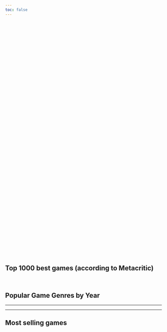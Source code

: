 ```yaml
---
toc: false
---
```


<div class="hero">
  <h1>Level Up: Uma Jornada Visual pela Indústria dos Jogos</h1>
</div>

<!-- Treemap + graph -->
<h2> Top 1000 best games (according to Metacritic)</h2>

<div id="observablehq-viewof-includeAllYears-9b8ffd05"></div>
<div id="observablehq-viewof-selectedYearFilter-9b8ffd05"></div>
<div id="observablehq-viewof-selectedGenreFilter-9b8ffd05"></div>
<div id="observablehq-viewof-NodeLinkChart-9b8ffd05"></div>
<div id="observablehq-legend1-9b8ffd05"></div>
</br>
<h2>Popular Game Genres by Year</h2>
<div id="observablehq-viewof-selectedYear-9b8ffd05"></div>
<div id="observablehq-viewof-TreemapChart-9b8ffd05"></div>

<link rel="stylesheet" href="https://cdn.jsdelivr.net/npm/@observablehq/inspector@5/dist/inspector.css">
<script type="module">
import {Runtime, Inspector} from "https://cdn.jsdelivr.net/npm/@observablehq/runtime@5/dist/runtime.js";
import define from "https://api.observablehq.com/d/dab8c2e1d07fb1a3@879.js?v=4";
new Runtime().module(define, name => {
  if (name === "viewof includeAllYears") return new Inspector(document.querySelector("#observablehq-viewof-includeAllYears-9b8ffd05"));
  if (name === "viewof selectedYearFilter") return new Inspector(document.querySelector("#observablehq-viewof-selectedYearFilter-9b8ffd05"));
  if (name === "viewof selectedGenreFilter") return new Inspector(document.querySelector("#observablehq-viewof-selectedGenreFilter-9b8ffd05"));
  if (name === "viewof NodeLinkChart") return new Inspector(document.querySelector("#observablehq-viewof-NodeLinkChart-9b8ffd05"));
  if (name === "legend1") return new Inspector(document.querySelector("#observablehq-legend1-9b8ffd05"));
  if (name === "viewof selectedYear") return new Inspector(document.querySelector("#observablehq-viewof-selectedYear-9b8ffd05"));
  if (name === "viewof TreemapChart") return new Inspector(document.querySelector("#observablehq-viewof-TreemapChart-9b8ffd05"));
  return ["filteredData","degreesMap","degreeScale"].includes(name);
});
</script>

---

<!-- Remaing graphics -->

<div id="observablehq-viewof-anoSelecionado-c7dc6688"></div>
<div id="observablehq-viewof-view-c7dc6688"></div>

<link rel="stylesheet" href="https://cdn.jsdelivr.net/npm/@observablehq/inspector@5/dist/inspector.css">
<script type="module">
import {Runtime, Inspector} from "https://cdn.jsdelivr.net/npm/@observablehq/runtime@5/dist/runtime.js";
import define from "https://api.observablehq.com/d/dab8c2e1d07fb1a3@819.js?v=4";
new Runtime().module(define, name => {
  if (name === "viewof anoSelecionado") return new Inspector(document.querySelector("#observablehq-viewof-anoSelecionado-c7dc6688"));
  if (name === "viewof view") return new Inspector(document.querySelector("#observablehq-viewof-view-c7dc6688"));
  return ["dadosFiltrados","graficoBarras"].includes(name);
});
</script>

---

<!-- Table -->
<h2> Most selling games</h2>

<div id="observablehq-viewof-table-16efeadf"></div>

<link rel="stylesheet" href="https://cdn.jsdelivr.net/npm/@observablehq/inspector@5/dist/inspector.css">
<script type="module">
import {Runtime, Inspector} from "https://cdn.jsdelivr.net/npm/@observablehq/runtime@5/dist/runtime.js";
import define from "https://api.observablehq.com/d/dab8c2e1d07fb1a3@825.js?v=4";
new Runtime().module(define, name => {
  if (name === "viewof table") return new Inspector(document.querySelector("#observablehq-viewof-table-16efeadf"));
});
</script>

<style>

.hero {
  display: flex;
  flex-direction: column;
  align-items: center;
  font-family: var(--sans-serif);
  margin: 4rem 0 8rem;
  text-wrap: balance;
  text-align: center;
}

.hero h1 {
  margin: 1rem 0;
  padding: 1rem 0;
  max-width: none;
  font-size: 14vw;
  font-weight: 900;
  line-height: 1;
  background: linear-gradient(30deg, var(--theme-foreground-focus), currentColor);
  -webkit-background-clip: text;
  -webkit-text-fill-color: transparent;
  background-clip: text;
}

.hero h2 {
  margin: 0;
  max-width: 34em;
  font-size: 20px;
  font-style: initial;
  font-weight: 500;
  line-height: 1.5;
  color: var(--theme-foreground-muted);
}

@media (min-width: 640px) {
  .hero h1 {
    font-size: 90px;
  }
}
</style>
